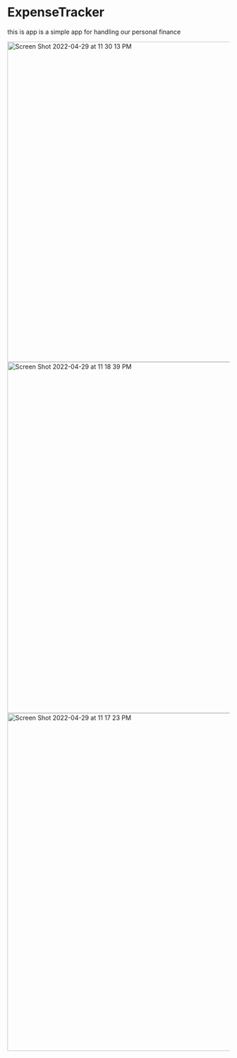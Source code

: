 # ExpenseTracker
 this is app is a simple app for handling our personal finance

<img width="727" alt="Screen Shot 2022-04-29 at 11 30 13 PM" src="https://user-images.githubusercontent.com/82684071/199313170-57cedbdc-bfcd-41b5-8b8c-aaf87ded4b49.png">
<img width="797" alt="Screen Shot 2022-04-29 at 11 18 39 PM" src="https://user-images.githubusercontent.com/82684071/199313201-f2f85ae6-8fce-4798-b4aa-496044f2ee16.png">
<img width="767" alt="Screen Shot 2022-04-29 at 11 17 23 PM" src="https://user-images.githubusercontent.com/82684071/199313223-ca1f5eaa-24c1-4588-a317-5dbba9a38a32.png">
